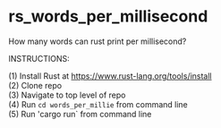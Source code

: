 # rs_words_per_millisecond
How many words can rust print per millisecond?


INSTRUCTIONS:

(1) Install Rust at https://www.rust-lang.org/tools/install</br>
(2) Clone repo</br>
(3) Navigate to top level of repo</br>
(4) Run `cd words_per_millie` from command line</br>
(5) Run 'cargo run` from command line
